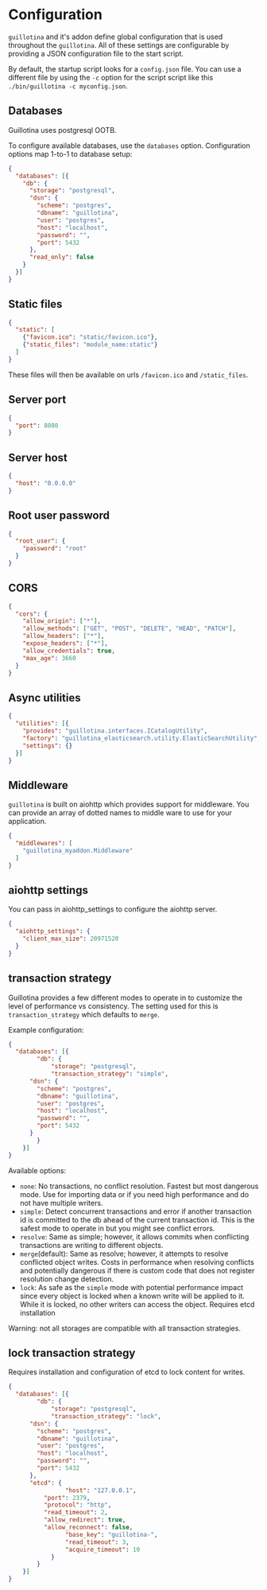 # Configuration

`guillotina` and it's addon define global configuration that is used throughout
the `guillotina`. All of these settings are configurable by providing a
JSON configuration file to the start script.

By default, the startup script looks for a `config.json` file. You can use a different
file by using the `-c` option for the script script like this `./bin/guillotina -c myconfig.json`.


## Databases

Guillotina uses postgresql OOTB.

To configure available databases, use the `databases` option. Configuration options
map 1-to-1 to database setup:

```json
{
  "databases": [{
    "db": {
      "storage": "postgresql",
      "dsn": {
        "scheme": "postgres",
        "dbname": "guillotina",
        "user": "postgres",
        "host": "localhost",
        "password": "",
        "port": 5432
      },
      "read_only": false
    }
  }]
}
```

## Static files

```json
{
  "static": [
    {"favicon.ico": "static/favicon.ico"},
    {"static_files": "module_name:static"}
  ]
}
```

These files will then be available on urls `/favicon.ico` and `/static_files`.


## Server port

```json
{
  "port": 8080
}
```

## Server host

```json
{
  "host": "0.0.0.0"
}
```

## Root user password

```json
{
  "root_user": {
    "password": "root"
  }
}
```

## CORS

```json
{
  "cors": {
    "allow_origin": ["*"],
    "allow_methods": ["GET", "POST", "DELETE", "HEAD", "PATCH"],
    "allow_headers": ["*"],
    "expose_headers": ["*"],
    "allow_credentials": true,
    "max_age": 3660
  }
}
```

## Async utilities

```json
{
  "utilities": [{
    "provides": "guillotina.interfaces.ICatalogUtility",
    "factory": "guillotina_elasticsearch.utility.ElasticSearchUtility",
    "settings": {}
  }]
}
```

## Middleware

`guillotina` is built on aiohttp which provides support for middleware.
You can provide an array of dotted names to middle ware to use for your application.

```json
{
  "middlewares": [
    "guillotina_myaddon.Middleware"
  ]
}
```


## aiohttp settings

You can pass in aiohttp_settings to configure the aiohttp server.


```json
{
  "aiohttp_settings": {
    "client_max_size": 20971520
  }
}
```

## transaction strategy

Guillotina provides a few different modes to operate in to customize the level
of performance vs consistency. The setting used for this is `transaction_strategy`
which defaults to `merge`.

Example configuration:

```json
{
  "databases": [{
		"db": {
			"storage": "postgresql",
			"transaction_strategy": "simple",
      "dsn": {
        "scheme": "postgres",
        "dbname": "guillotina",
        "user": "postgres",
        "host": "localhost",
        "password": "",
        "port": 5432
      }
		}
	}]
}
```

Available options:

- `none`:
  No transactions, no conflict resolution. Fastest but most dangerous mode.
  Use for importing data or if you need high performance and do not have multiple writers.
- `simple`:
  Detect concurrent transactions and error if another transaction id is committed
  to the db ahead of the current transaction id. This is the safest mode to operate
  in but you might see conflict errors.
- `resolve`:
  Same as simple; however, it allows commits when conflicting transactions
  are writing to different objects.
- `merge`(default):
  Same as resolve; however, it attempts to resolve conflicted object writes.
  Costs in performance when resolving conflicts and potentially dangerous if
  there is custom code that does not register resolution change detection.
- `lock`:
  As safe as the `simple` mode with potential performance impact since every
  object is locked when a known write will be applied to it.
  While it is locked, no other writers can access the object.
  Requires etcd installation


Warning: not all storages are compatible with all transaction strategies.


## lock transaction strategy

Requires installation and configuration of etcd to lock content for writes.

```json
{
  "databases": [{
		"db": {
			"storage": "postgresql",
			"transaction_strategy": "lock",
      "dsn": {
        "scheme": "postgres",
        "dbname": "guillotina",
        "user": "postgres",
        "host": "localhost",
        "password": "",
        "port": 5432
      },
      "etcd": {
				"host": "127.0.0.1",
	      "port": 2379,
	      "protocol": "http",
	      "read_timeout": 2,
	      "allow_redirect": true,
	      "allow_reconnect": false,
				"base_key": "guillotina-",
				"read_timeout": 3,
				"acquire_timeout": 10
			}
		}
	}]
}
```
